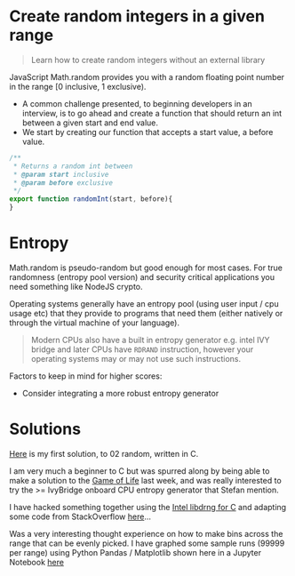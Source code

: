 # Create random integers in a given range
> Learn how to create random integers without an external library

JavaScript Math.random provides you with a random floating point number in the range [0 inclusive, 1 exclusive).

* A common challenge presented, to beginning developers in an interview, is to go ahead and create a function that should return an int between a given start and end value.
* We start by creating our function that accepts a  start value, a before value.

```js
/**
 * Returns a random int between
 * @param start inclusive
 * @param before exclusive
 */
export function randomInt(start, before){
}
```

# Entropy
Math.random is pseudo-random but good enough for most cases. For true randomness (entropy pool version) and security critical applications you need something like NodeJS crypto.

Operating systems generally have an entropy pool (using user input / cpu usage etc) that they provide to programs that need them (either natively or through the virtual machine of your language).

> Modern CPUs also have a built in entropy generator e.g. intel IVY bridge and later CPUs have `RDRAND` instruction, however your operating systems may or may not use such instructions.

Factors to keep in mind for higher scores:
* Consider integrating a more robust entropy generator

# Solutions

[Here](https://github.com/haematologic/clindev-algorithms/blob/master/02%20random/C/rdrand/db_main.c) is my first solution, to 02 random, written in C.

I am very much a beginner to C but was spurred along by being able to make a solution to the [Game of Life](https://github.com/haematologic/clindev-game-of-life/) last week, and was really interested to try the >= IvyBridge onboard CPU entropy generator that Stefan mention.

I have hacked something together using the [Intel libdrng for C](https://software.intel.com/en-us/articles/the-drng-library-and-manual) and adapting some code from StackOverflow [here](https://stackoverflow.com/questions/2509679/how-to-generate-a-random-number-from-within-a-range)...

Was a very interesting thought experience on how to make bins across the range that can be evenly picked. I have graphed some sample runs (99999 per range) using Python Pandas / Matplotlib shown here in a Jupyter Notebook [here](https://github.com/haematologic/clindev-algorithms/blob/master/notebooks/02_random.ipynb)
